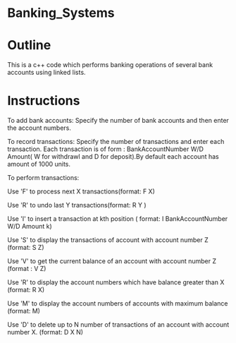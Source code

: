 # Banking_Systems
# Outline
This is a c++ code which performs banking operations of several bank accounts using linked lists.

# Instructions
To add bank accounts: Specify the number of bank accounts and then enter the account numbers.

To record transactions: Specify the number of transactions and enter each transaction. Each transaction is of form : BankAccountNumber W/D Amount( W for withdrawl and D for deposit).By default each account has amount of 1000 units.

To perform transactions:

Use 'F' to process next X transactions(format: F X)

Use 'R' to undo last Y transactions(format: R Y )

Use 'I' to insert a transaction at kth position ( format: I BankAccountNumber W/D Amount k)

Use 'S' to display the transactions of account with account number Z (format: S Z)

Use 'V' to get the current balance of an account with account number Z (format : V Z)

Use 'R' to display the account numbers which have balance greater than X (format: R X)

Use 'M' to display the account numbers of accounts with maximum balance (format: M)

Use 'D' to delete up to N number of transactions of an account with account number X. (format: D X N)
